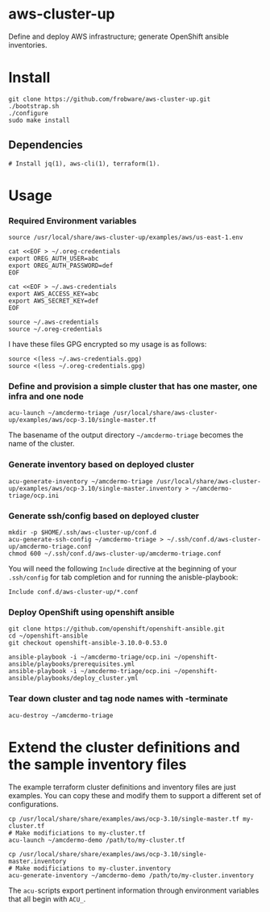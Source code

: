 # aws-cluster-up

Define and deploy AWS infrastructure; generate OpenShift ansible inventories.

# Install

	git clone https://github.com/frobware/aws-cluster-up.git
	./bootstrap.sh
	./configure
	sudo make install

## Dependencies

	# Install jq(1), aws-cli(1), terraform(1).

# Usage

### Required Environment variables

	source /usr/local/share/aws-cluster-up/examples/aws/us-east-1.env

	cat <<EOF > ~/.oreg-credentials
	export OREG_AUTH_USER=abc
	export OREG_AUTH_PASSWORD=def
	EOF

	cat <<EOF > ~/.aws-credentials
	export AWS_ACCESS_KEY=abc
	export AWS_SECRET_KEY=def
	EOF

	source ~/.aws-credentials
	source ~/.oreg-credentials

I have these files GPG encrypted so my usage is as follows:

	source <(less ~/.aws-credentials.gpg)
	source <(less ~/.oreg-credentials.gpg)

### Define and provision a simple cluster that has one master, one infra and one node

	acu-launch ~/amcdermo-triage /usr/local/share/aws-cluster-up/examples/aws/ocp-3.10/single-master.tf

The basename of the output directory `~/amcdermo-triage` becomes the
name of the cluster.

### Generate inventory based on deployed cluster

	acu-generate-inventory ~/amcdermo-triage /usr/local/share/aws-cluster-up/examples/aws/ocp-3.10/single-master.inventory > ~/amcdermo-triage/ocp.ini

### Generate ssh/config based on deployed cluster

	mkdir -p $HOME/.ssh/aws-cluster-up/conf.d
	acu-generate-ssh-config ~/amcdermo-triage > ~/.ssh/conf.d/aws-cluster-up/amcdermo-triage.conf
	chmod 600 ~/.ssh/conf.d/aws-cluster-up/amcdermo-triage.conf

You will need the following `Include` directive at the beginning of
your `.ssh/config` for tab completion and for running the
anisble-playbook:

	Include conf.d/aws-cluster-up/*.conf

### Deploy OpenShift using openshift ansible

	git clone https://github.com/openshift/openshift-ansible.git
	cd ~/openshift-ansible
	git checkout openshift-ansible-3.10.0-0.53.0

	ansible-playbook -i ~/amcdermo-triage/ocp.ini ~/openshift-ansible/playbooks/prerequisites.yml
	ansible-playbook -i ~/amcdermo-triage/ocp.ini ~/openshift-ansible/playbooks/deploy_cluster.yml

### Tear down cluster and tag node names with -terminate

	acu-destroy ~/amcdermo-triage

# Extend the cluster definitions and the sample inventory files

The example terraform cluster definitions and inventory files are just
examples. You can copy these and modify them to support a different
set of configurations.

	cp /usr/local/share/share/examples/aws/ocp-3.10/single-master.tf my-cluster.tf
	# Make modificiations to my-cluster.tf
	acu-launch ~/amcdermo-demo /path/to/my-cluster.tf

	cp /usr/local/share/share/examples/aws/ocp-3.10/single-master.inventory
	# Make modificiations to my-cluster.inventory
	acu-generate-inventory ~/amcdermo-demo /path/to/my-cluster.inventory

The `acu-`scripts export pertinent information through environment
variables that all begin with `ACU_`.
